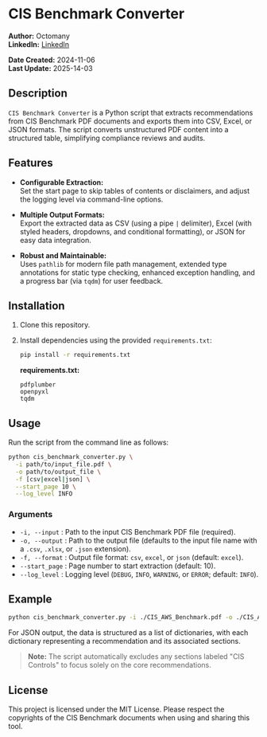 # CIS Benchmark Converter

**Author:** Octomany  
**LinkedIn:** [LinkedIn](https://www.linkedin.com/in/maxbeauchamp/)  

**Date Created:** 2024-11-06  
**Last Update:** 2025-14-03

## Description

`CIS Benchmark Converter` is a Python script that extracts recommendations from CIS Benchmark PDF documents and exports them into CSV, Excel, or JSON formats. The script converts unstructured PDF content into a structured table, simplifying compliance reviews and audits.

## Features

- **Configurable Extraction:**  
  Set the start page to skip tables of contents or disclaimers, and adjust the logging level via command-line options.

- **Multiple Output Formats:**  
  Export the extracted data as CSV (using a pipe `|` delimiter), Excel (with styled headers, dropdowns, and conditional formatting), or JSON for easy data integration.

- **Robust and Maintainable:**  
  Uses `pathlib` for modern file path management, extended type annotations for static type checking, enhanced exception handling, and a progress bar (via `tqdm`) for user feedback.

## Installation

1. Clone this repository.
2. Install dependencies using the provided `requirements.txt`:

   ```bash
   pip install -r requirements.txt
   ```

   **requirements.txt:**
   ```
   pdfplumber
   openpyxl
   tqdm
   ```

## Usage

Run the script from the command line as follows:

```bash
python cis_benchmark_converter.py \
  -i path/to/input_file.pdf \
  -o path/to/output_file \
  -f [csv|excel|json] \
  --start_page 10 \
  --log_level INFO
```

### Arguments

- `-i, --input` : Path to the input CIS Benchmark PDF file (required).
- `-o, --output` : Path to the output file (defaults to the input file name with a `.csv`, `.xlsx`, or `.json` extension).
- `-f, --format` : Output file format: `csv`, `excel`, or `json` (default: `excel`).
- `--start_page` : Page number to start extraction (default: 10).
- `--log_level` : Logging level (`DEBUG`, `INFO`, `WARNING`, or `ERROR`; default: `INFO`).

## Example

```bash
python cis_benchmark_converter.py -i ./CIS_AWS_Benchmark.pdf -o ./CIS_AWS_Benchmark.json -f json --start_page 10 --log_level INFO
```

For JSON output, the data is structured as a list of dictionaries, with each dictionary representing a recommendation and its associated sections.

> **Note:** The script automatically excludes any sections labeled "CIS Controls" to focus solely on the core recommendations.

## License

This project is licensed under the MIT License. Please respect the copyrights
of the CIS Benchmark documents when using and sharing this tool.
